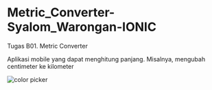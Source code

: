 # Metric_Converter-Syalom_Warongan-IONIC
Tugas B01. Metric Converter

Aplikasi mobile yang dapat menghitung panjang. Misalnya, mengubah centimeter ke kilometer

![color picker](https://www.google.com/url?sa=i&url=https%3A%2F%2Fwww.printmag.com%2Fdesign-news%2Fsomeone-just-bought-a-gif-for-half-a-million-dollars%2F&psig=AOvVaw2FVRrZkLGWE8TPa5yNP0Fa&ust=1696514860560000&source=images&cd=vfe&opi=89978449&ved=0CBEQjRxqFwoTCMjittLJ3IEDFQAAAAAdAAAAABAD)
